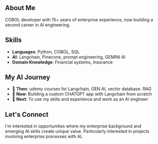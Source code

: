 ## About Me
COBOL developer with 15+ years of enterprise experience, now building a second career in AI engineering. 

## Skills
- **Languages**: Python, COBOL, SQL
- **AI**: Langchain, Pinecone, prompt engineering, GEMINI AI
- **Domain Knowledge**: Financial systems, Insurance

## My AI Journey
- 🏦 **Then**: udemy courses for Langchain, GEN AI, vector database. RAG
- 🤖 **Now**: Building a custom CHATGPT app with Langchain from scratch
- 🔮 **Next**: To use my skills and experience and work as an AI engineer

## Let's Connect
I'm interested in opportunities where my enterprise background and emerging AI skills create unique value. Particularly interested in projects involving enterprise processes with AI.
